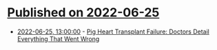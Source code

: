 # [Published on 2022-06-25](index.md)

* [2022-06-25, 13:00:00](https://science.slashdot.org/story/22/06/24/226216/pig-heart-transplant-failure-doctors-detail-everything-that-went-wrong?utm_source=rss1.0mainlinkanon&utm_medium=feed) - [Pig Heart Transplant Failure: Doctors Detail Everything That Went Wrong](https://science.slashdot.org/story/22/06/24/226216/pig-heart-transplant-failure-doctors-detail-everything-that-went-wrong?utm_source=rss1.0mainlinkanon&utm_medium=feed)
